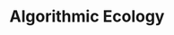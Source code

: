 ---
layout: module
num: 8
title: Algorithmic Ecology
type: lecture
draft: 0
group: 4
show_schedule: 1
due_date: 2024-01-30
slides:
  - url: TBA
    title: Algorithmic Ecology
readings:
  - title: "The Algorithmic Ecology: An Abolitionist Tool for Organizing Against Algorithms"
    url: https://stoplapdspying.medium.com/the-algorithmic-ecology-an-abolitionist-tool-for-organizing-against-algorithms-14fcbd0e64d0
    author: Stop LAPD Spying Coalition & Free Radicals 
    date: 2020, March 2
    source: Medium
  - title: Teachable Machine Tutorial
    url: https://teachablemachine.withgoogle.com/v1/
    source: Google
    notes: "Especially if you are unfamiliar with Machine Learning, check out this tutorial before class. We'll be doing an in-class activity based on Teachable Machine."
    optional: 1
  - title: Black Feminist Musings on Algorithmic Oppression
    url: https://arxiv.org/ftp/arxiv/papers/2101/2101.09869.pdf
    date: 2021
    author: Hampton, L. M.
    source: Proceedings of the 2021 ACM Conference on Fairness, Accountability, and Transparency
    optional: 1
  - title: "Automated Apartheid: How Facial Recognition Fragments, Segregates and Controls Palestinians in the Opt"
    url: https://www.amnestyusa.org/wp-content/uploads/2023/05/automated_apartheid_online_AmnestyUSA.pdf
    author: Amnesty International
    date: 2023
    optional: 1
---